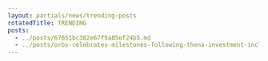 ```yaml
---
layout: partials/news/trending-posts
rotatedTitle: TRENDING
posts:
  - ../posts/67651bc382e67f5a85ef24b5.md
  - ../posts/orbs-celebrates-milestones-following-thena-investment-including-binance-listing.md
---
```


